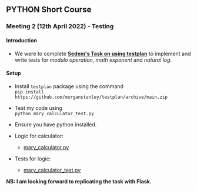 ## PYTHON Short Course

### Meeting 2 (12th April 2022) - Testing

#### Introduction

- We were to complete **[Sedem's Task on using testplan](https://github.com/SedemQuame/testplan-practice)** to implement and write tests for _modulo operation_, _math exponent_ and _natural log_.

#### Setup

- Install `testplan` package using the command  
  `pip install https://github.com/morganstanley/testplan/archive/main.zip`

- Test my code using  
  `python mary_calculator_test.py`

- Ensure you have python installed.

- Logic for calculator:
  - [mary_calculator.py](https://github.com/maryjonah-turntabl/Python-Training/blob/main/mary_calculator.py)
- Tests for logic:
  - [mary_calculator_test.py](https://github.com/maryjonah-turntabl/Python-Training/blob/main/mary_calculator_test.py)

**NB: I am looking forward to replicating the task with Flask.**
